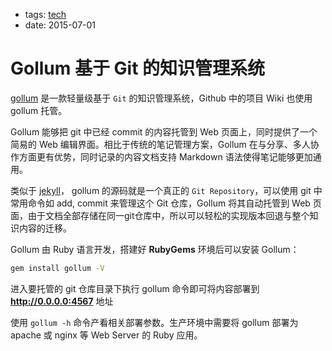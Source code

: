 - tags: [tech](/tags.md#tech)
- date: 2015-07-01

# Gollum 基于 Git 的知识管理系统

[gollum](https://github.com/gollum/gollum) 是一款轻量级基于 `Git` 的知识管理系统，Github 中的项目 Wiki 也使用 gollum 托管。

Gollum 能够把 git 中已经 commit 的内容托管到 Web 页面上，同时提供了一个简易的 Web 编辑界面。相比于传统的笔记管理方案，Gollum 在与分享、多人协作方面更有优势，同时记录的内容文档支持 Markdown 语法使得笔记能够更加通用。

类似于 [jekyll](https://github.com/jekyll/jekyll)， gollum 的源码就是一个真正的 `Git Repository`，可以使用 git 中常用命令如 add, commit 来管理这个 Git 仓库，Gollum 将其自动托管到 Web 页面，由于文档全部存储在同一git仓库中，所以可以轻松的实现版本回退与整个知识内容的迁移。

Gollum 由 Ruby 语言开发，搭建好 **RubyGems** 环境后可以安装 Gollum：

```bash
gem install gollum -V

```

进入要托管的 git 仓库目录下执行 gollum 命令即可将内容部署到 **http://0.0.0.0:4567** 地址

使用 `gollum -h` 命令产看相关部署参数。生产环境中需要将 gollum 部署为 apache 或 nginx 等 Web Server 的 Ruby 应用。